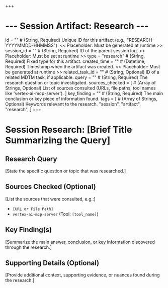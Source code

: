 +++
# --- Session Artifact: Research ---
id = "" # (String, Required) Unique ID for this artifact (e.g., "RESEARCH-YYYYMMDD-HHMMSS"). << Placeholder: Must be generated at runtime >>
session_id = "" # (String, Required) ID of the parent session log. << Placeholder: Must be set at runtime >>
type = "research" # (String, Required) Fixed type for this artifact.
created_time = "" # (Datetime, Required) Timestamp when the artifact was created. << Placeholder: Must be generated at runtime >>
related_task_id = "" # (String, Optional) ID of a related MDTM task, if applicable.
query = "" # (String, Required) The research question or topic investigated.
sources_checked = [
    # (Array of Strings, Optional) List of sources consulted (URLs, file paths, tool names like 'vertex-ai-mcp-server').
]
key_finding = "" # (String, Required) The main conclusion or key piece of information found.
tags = [
    # (Array of Strings, Optional) Keywords relevant to the research.
    "session", "artifact", "research",
]
+++

# Session Research: [Brief Title Summarizing the Query]

## Research Query

[State the specific question or topic that was researched.]

## Sources Checked (Optional)

[List the sources that were consulted, e.g.:]
- `[URL or File Path]`
- `vertex-ai-mcp-server` (Tool: `[tool_name]`)

## Key Finding(s)

[Summarize the main answer, conclusion, or key information discovered through the research.]

## Supporting Details (Optional)

[Provide additional context, supporting evidence, or nuances found during the research.]